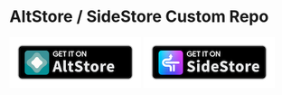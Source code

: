 # AltStore / SideStore Custom Repo

[![Get it on AltStore][get-it-on-altstore]][altstore-source]
[![Get it on SideStore][get-it-on-sidestore]][sidestore-source]

<!-- refs -->

[get-it-on-altstore]: assets/get-it-on-altstore.png
[get-it-on-sidestore]: assets/get-it-on-sidestore.png
[altstore-source]: altstore://source?url=https://raw.githubusercontent.com/FriesI23/altstore-repo/refs/heads/master/source.json
[sidestore-source]: sidestore://source?url=https://raw.githubusercontent.com/FriesI23/altstore-repo/refs/heads/master/source.json
